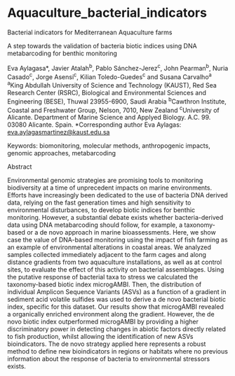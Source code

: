 # Aquaculture_bacterial_indicators
Bacterial indicators for Mediterranean Aquaculture farms

A step towards the validation of bacteria biotic indices using DNA metabarcoding for benthic monitoring

Eva Aylagasa*, Javier Atalah<sup>b</sup>, Pablo Sánchez-Jerez<sup>c</sup>, John Pearman<sup>b</sup>, Nuria Casado<sup>c</sup>, Jorge Asensi<sup>c</sup>, Kilian Toledo-Guedes<sup>c</sup> and Susana Carvalho<sup>a</sup>
<sup>a</sup>King Abdullah University of Science and Technology (KAUST), Red Sea Research Center (RSRC), Biological and Environmental Sciences and Engineering (BESE), Thuwal 23955-6900, Saudi Arabia
<sup>b</sup>Cawthron Institute, Coastal and Freshwater Group, Nelson, 7010, New Zealand
<sup>c</sup>University of Alicante. Department of Marine Science and Applyed Biology. A.C. 99. 03080 Alicante. Spain.
*Corresponding author
Eva Aylagas: eva.aylagasmartinez@kaust.edu.sa


Keywords: biomonitoring, molecular methods, anthropogenic impacts, genomic approaches, metabarcoding

Abstract

Environmental genomic strategies are promising tools to monitoring biodiversity at a time of unprecedent impacts on marine environments. Efforts have increasingly been dedicated to the use of bacteria DNA derived data, relying on the fast generation times and high sensitivity to environmental disturbances, to develop biotic indices for benthic monitoring. However, 
a substantial debate exists whether bacteria-derived data using DNA metabarcoding should follow, for example, a taxonomy-based or a de novo approach in marine bioassessments. Here, we show case the value of DNA-based monitoring using the impact of fish farming as an example of environmental alterations in coastal areas. We analyzed samples collected immediately adjacent to the farm cages and along distance gradients from two aquaculture installations, as well as at control sites, to evaluate the effect of this activity on bacterial assemblages. Using the putative response of bacterial taxa to stress we calculated the taxonomy-based biotic index microgAMBI. Then, the distribution of individual Amplicon Sequence Variants (ASVs) as a function of a gradient in sediment acid volatile sulfides  was used to derive a de novo bacterial biotic index, specific for this dataset. Our results show that microgAMBI revealed a organically enriched environment along the gradient. However, the de novo biotic index outperformed microgAMBI by providing a higher discriminatory power in detecting changes in abiotic factors directly related to fish production, whilst allowing the identification of new ASVs bioindicators. The de novo strategy applied here represents a robust method to define new bioindicators in regions or habitats where no previous information about the response of bacteria to environmental stressors exists. 


